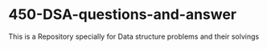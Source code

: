 # 450-DSA-questions-and-answer
This is a Repository specially for Data structure problems and their solvings
